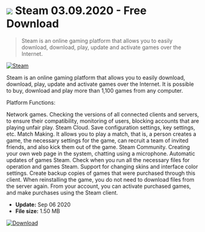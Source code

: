 # ![](https://cdn.softexe.net/static/icon/7/steam-6576.png) Steam 03.09.2020 - Free Download

> Steam is an online gaming platform that allows you to easily download, download, play, update and activate games over the Internet.

[![Steam](https://gallery.dpcdn.pl/imgc/Tools/944/g_-_420x350_1.5_-_x20141121184338_0.png)](https://softexe.net/win/games-entertainment/other/steam:fegf.html)

Steam is an online gaming platform that allows you to easily download, download, play, update and activate games over the Internet. It is possible to buy, download and play more than 1,100 games from any computer. 

Platform Functions:


Network games. Checking the versions of all connected clients and servers, to ensure their compatibility, monitoring of users, blocking accounts that are playing unfair play.
Steam Cloud. Save configuration settings, key settings, etc.
Match Making. It allows you to play a match, that is, a person creates a game, the necessary settings for the game, can recruit a team of invited friends, and also kick them out of the game.
Steam Community. Creating your own web page in the system, chatting using a microphone.
Automatic updates of games Steam.
Check when you run all the necessary files for operation and games Steam.
Support for changing skins and interface color settings.
Create backup copies of games that were purchased through this client. When reinstalling the game, you do not need to download files from the server again.
From your account, you can activate purchased games, and make purchases using the Steam client.


- **Update:** Sep 06 2020
- **File size:** 1.50 MB

[![Download](https://cdn.softexe.net/static/img/download.png)](https://softexe.net/win/games-entertainment/other/steam:fegf.html)

